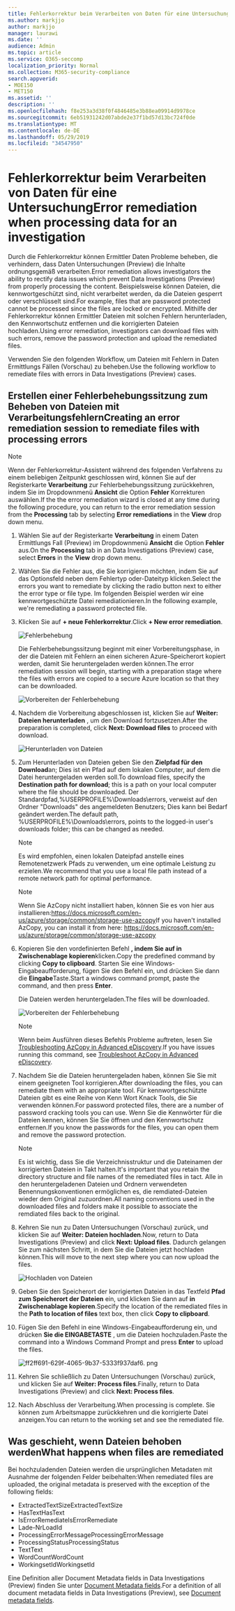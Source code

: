 ```yaml
---
title: Fehlerkorrektur beim Verarbeiten von Daten für eine Untersuchung
ms.author: markjjo
author: markjjo
manager: laurawi
ms.date: ''
audience: Admin
ms.topic: article
ms.service: O365-seccomp
localization_priority: Normal
ms.collection: M365-security-compliance
search.appverid:
- MOE150
- MET150
ms.assetid: ''
description: ''
ms.openlocfilehash: f8e253a3d38f0f4846485e3b88ea09914d9978ce
ms.sourcegitcommit: 6eb51931242d07abde2e37f1bd57d13bc724f0de
ms.translationtype: MT
ms.contentlocale: de-DE
ms.lasthandoff: 05/29/2019
ms.locfileid: "34547950"
---
```

# <a name="error-remediation-when-processing-data-for-an-investigation"></a><span data-ttu-id="339a2-102">Fehlerkorrektur beim Verarbeiten von Daten für eine Untersuchung</span><span class="sxs-lookup"><span data-stu-id="339a2-102">Error remediation when processing data for an investigation</span></span>

<span data-ttu-id="339a2-103">Durch die Fehlerkorrektur können Ermittler Daten Probleme beheben, die verhindern, dass Daten Untersuchungen (Preview) die Inhalte ordnungsgemäß verarbeiten.</span><span class="sxs-lookup"><span data-stu-id="339a2-103">Error remediation allows investigators the ability to rectify data issues which prevent Data Investigations (Preview) from properly processing the content.</span></span> <span data-ttu-id="339a2-104">Beispielsweise können Dateien, die kennwortgeschützt sind, nicht verarbeitet werden, da die Dateien gesperrt oder verschlüsselt sind.</span><span class="sxs-lookup"><span data-stu-id="339a2-104">For example, files that are password protected cannot be processed since the files are locked or encrypted.</span></span> <span data-ttu-id="339a2-105">Mithilfe der Fehlerkorrektur können Ermittler Dateien mit solchen Fehlern herunterladen, den Kennwortschutz entfernen und die korrigierten Dateien hochladen.</span><span class="sxs-lookup"><span data-stu-id="339a2-105">Using error remediation, investigators can download files with such errors, remove the password protection and upload the remediated files.</span></span>

<span data-ttu-id="339a2-106">Verwenden Sie den folgenden Workflow, um Dateien mit Fehlern in Daten Ermittlungs Fällen (Vorschau) zu beheben.</span><span class="sxs-lookup"><span data-stu-id="339a2-106">Use the following workflow to remediate files with errors in Data Investigations (Preview) cases.</span></span>

## <a name="creating-an-error-remediation-session-to-remediate-files-with-processing-errors"></a><span data-ttu-id="339a2-107">Erstellen einer Fehlerbehebungssitzung zum Beheben von Dateien mit Verarbeitungsfehlern</span><span class="sxs-lookup"><span data-stu-id="339a2-107">Creating an error remediation session to remediate files with processing errors</span></span>

>[!NOTE]
><span data-ttu-id="339a2-108">Wenn der Fehlerkorrektur-Assistent während des folgenden Verfahrens zu einem beliebigen Zeitpunkt geschlossen wird, können Sie auf der Registerkarte **Verarbeitung** zur Fehlerbehebungssitzung zurückkehren, indem Sie im Dropdownmenü **Ansicht** die Option **Fehler** Korrekturen auswählen.</span><span class="sxs-lookup"><span data-stu-id="339a2-108">If the the error remediation wizard is closed at any time during the following procedure, you can return to the error remediation session from the **Processing** tab by selecting **Error remediations** in the **View** drop down menu.</span></span>

1. <span data-ttu-id="339a2-109">Wählen Sie auf der Registerkarte **Verarbeitung** in einem Daten Ermittlungs Fall (Preview) im Dropdownmenü **Ansicht** die Option **Fehler** aus.</span><span class="sxs-lookup"><span data-stu-id="339a2-109">On the **Processing** tab in an Data Investigations (Preview) case, select **Errors** in the **View** drop down menu.</span></span>

2. <span data-ttu-id="339a2-110">Wählen Sie die Fehler aus, die Sie korrigieren möchten, indem Sie auf das Optionsfeld neben dem Fehlertyp oder-Dateityp klicken.</span><span class="sxs-lookup"><span data-stu-id="339a2-110">Select the errors you want to remediate by clicking the radio button next to either the error type or file type.</span></span>  <span data-ttu-id="339a2-111">Im folgenden Beispiel werden wir eine kennwortgeschützte Datei remediationieren.</span><span class="sxs-lookup"><span data-stu-id="339a2-111">In the following example, we're remediating a password protected file.</span></span>

3. <span data-ttu-id="339a2-112">Klicken Sie auf **+ neue Fehlerkorrektur**.</span><span class="sxs-lookup"><span data-stu-id="339a2-112">Click **+ New error remediation**.</span></span>

    ![Fehlerbehebung](../media/8c2faf1a-834b-44fc-b418-6a18aed8b81a.png)

    <span data-ttu-id="339a2-114">Die Fehlerbehebungssitzung beginnt mit einer Vorbereitungsphase, in der die Dateien mit Fehlern an einen sicheren Azure-Speicherort kopiert werden, damit Sie heruntergeladen werden können.</span><span class="sxs-lookup"><span data-stu-id="339a2-114">The error remediation session will begin, starting with a preparation stage where the files with errors are copied to a secure Azure location so that they can be downloaded.</span></span>

    ![Vorbereiten der Fehlerbehebung](../media/390572ec-7012-47c4-a6b6-4cbb5649e8a8.png)

4. <span data-ttu-id="339a2-116">Nachdem die Vorbereitung abgeschlossen ist, klicken Sie auf **Weiter: Dateien herunterladen** , um den Download fortzusetzen.</span><span class="sxs-lookup"><span data-stu-id="339a2-116">After the preparation is completed, click **Next: Download files** to proceed with download.</span></span>

    ![Herunterladen von Dateien](../media/6ac04b09-8e13-414a-9e24-7c75ba586363.png)

5. <span data-ttu-id="339a2-118">Zum Herunterladen von Dateien geben Sie den **Zielpfad für den Download**an; Dies ist ein Pfad auf dem lokalen Computer, auf dem die Datei heruntergeladen werden soll.</span><span class="sxs-lookup"><span data-stu-id="339a2-118">To download files, specify the **Destination path for download**; this is a path on your local computer where the file should be downloaded.</span></span>  <span data-ttu-id="339a2-119">Der Standardpfad,%USERPROFILE%\Downloads\errors, verweist auf den Ordner "Downloads" des angemeldeten Benutzers; Dies kann bei Bedarf geändert werden.</span><span class="sxs-lookup"><span data-stu-id="339a2-119">The default path, %USERPROFILE%\Downloads\errors, points to the logged-in user's downloads folder; this can be changed as needed.</span></span>

    >[!NOTE]
    ><span data-ttu-id="339a2-120">Es wird empfohlen, einen lokalen Dateipfad anstelle eines Remotenetzwerk Pfads zu verwenden, um eine optimale Leistung zu erzielen.</span><span class="sxs-lookup"><span data-stu-id="339a2-120">We recommend that you use a local file path instead of a remote network path for optimal performance.</span></span>

    > [!NOTE]
    > <span data-ttu-id="339a2-121">Wenn Sie AzCopy nicht installiert haben, können Sie es von hier aus installieren:https://docs.microsoft.com/en-us/azure/storage/common/storage-use-azcopy</span><span class="sxs-lookup"><span data-stu-id="339a2-121">If you haven't installed AzCopy, you can install it from here: https://docs.microsoft.com/en-us/azure/storage/common/storage-use-azcopy</span></span>

6. <span data-ttu-id="339a2-122">Kopieren Sie den vordefinierten Befehl **, indem Sie auf in Zwischenablage kopieren**klicken.</span><span class="sxs-lookup"><span data-stu-id="339a2-122">Copy the predefined command by clicking **Copy to clipboard**.</span></span> <span data-ttu-id="339a2-123">Starten Sie eine Windows-Eingabeaufforderung, fügen Sie den Befehl ein, und drücken Sie dann die **Eingabe**Taste.</span><span class="sxs-lookup"><span data-stu-id="339a2-123">Start a windows command prompt, paste the command, and then press **Enter**.</span></span>  

    <span data-ttu-id="339a2-124">Die Dateien werden heruntergeladen.</span><span class="sxs-lookup"><span data-stu-id="339a2-124">The files will be downloaded.</span></span>

    ![Vorbereiten der Fehlerbehebung](../media/f364ab4d-31c5-4375-b69f-650f694a2f69.png)

     > [!NOTE]
     > <span data-ttu-id="339a2-126">Wenn beim Ausführen dieses Befehls Probleme auftreten, lesen Sie [Troubleshooting AzCopy in Advanced eDiscovery](../compliance20/troubleshooting-azcopy.md).</span><span class="sxs-lookup"><span data-stu-id="339a2-126">If you have issues running this command, see [Troubleshoot AzCopy in Advanced eDiscovery](../compliance20/troubleshooting-azcopy.md).</span></span>

7. <span data-ttu-id="339a2-127">Nachdem Sie die Dateien heruntergeladen haben, können Sie Sie mit einem geeigneten Tool korrigieren.</span><span class="sxs-lookup"><span data-stu-id="339a2-127">After downloading the files, you can remediate them with an appropriate tool.</span></span> <span data-ttu-id="339a2-128">Für kennwortgeschützte Dateien gibt es eine Reihe von Kenn Wort Knack Tools, die Sie verwenden können.</span><span class="sxs-lookup"><span data-stu-id="339a2-128">For password protected files, there are a number of password cracking tools you can use.</span></span> <span data-ttu-id="339a2-129">Wenn Sie die Kennwörter für die Dateien kennen, können Sie Sie öffnen und den Kennwortschutz entfernen.</span><span class="sxs-lookup"><span data-stu-id="339a2-129">If you know the passwords for the files, you can open them and remove the password protection.</span></span>
    
   > [!NOTE]
    > <span data-ttu-id="339a2-130">Es ist wichtig, dass Sie die Verzeichnisstruktur und die Dateinamen der korrigierten Dateien in Takt halten.</span><span class="sxs-lookup"><span data-stu-id="339a2-130">It's important that you retain the directory structure and file names of the remediated files in tact.</span></span>  <span data-ttu-id="339a2-131">Alle in den heruntergeladenen Dateien und Ordnern verwendeten Benennungskonventionen ermöglichen es, die remdiated-Dateien wieder dem Original zuzuordnen.</span><span class="sxs-lookup"><span data-stu-id="339a2-131">All naming conventions used in the downloaded files and folders make it possible to associate the remdiated files back to the original.</span></span>

8. <span data-ttu-id="339a2-132">Kehren Sie nun zu Daten Untersuchungen (Vorschau) zurück, und klicken Sie auf **Weiter: Dateien hochladen**.</span><span class="sxs-lookup"><span data-stu-id="339a2-132">Now, return to Data Investigations (Preview) and click **Next: Upload files**.</span></span>  <span data-ttu-id="339a2-133">Dadurch gelangen Sie zum nächsten Schritt, in dem Sie die Dateien jetzt hochladen können.</span><span class="sxs-lookup"><span data-stu-id="339a2-133">This will move to the next step where you can now upload the files.</span></span>

    ![Hochladen von Dateien](../media/af3d8617-1bab-4ecd-8de0-22e53acba240.png)

9. <span data-ttu-id="339a2-135">Geben Sie den Speicherort der korrigierten Dateien in das Textfeld **Pfad zum Speicherort der Dateien** ein, und klicken Sie dann auf **in Zwischenablage kopieren**.</span><span class="sxs-lookup"><span data-stu-id="339a2-135">Specify the location of the remediated files in the **Path to location of files** text box, then click **Copy to clipboard**.</span></span>

10. <span data-ttu-id="339a2-136">Fügen Sie den Befehl in eine Windows-Eingabeaufforderung ein, und drücken **Sie die EINGABETASTE** , um die Dateien hochzuladen.</span><span class="sxs-lookup"><span data-stu-id="339a2-136">Paste the command into a Windows Command Prompt and press **Enter** to upload the files.</span></span>

    ![ff2ff691-629f-4065-9b37-5333f937daf6. png](../media/ff2ff691-629f-4065-9b37-5333f937daf6.png)

11. <span data-ttu-id="339a2-138">Kehren Sie schließlich zu Daten Untersuchungen (Vorschau) zurück, und klicken Sie auf **Weiter: Process files**.</span><span class="sxs-lookup"><span data-stu-id="339a2-138">Finally, return to Data Investigations (Preview) and click **Next: Process files**.</span></span>

12. <span data-ttu-id="339a2-139">Nach Abschluss der Verarbeitung.</span><span class="sxs-lookup"><span data-stu-id="339a2-139">When processing is complete.</span></span>  <span data-ttu-id="339a2-140">Sie können zum Arbeitsmappe zurückkehren und die korrigierte Datei anzeigen.</span><span class="sxs-lookup"><span data-stu-id="339a2-140">You can return to the working set and see the remediated file.</span></span>

## <a name="what-happens-when-files-are-remediated"></a><span data-ttu-id="339a2-141">Was geschieht, wenn Dateien behoben werden</span><span class="sxs-lookup"><span data-stu-id="339a2-141">What happens when files are remediated</span></span>

<span data-ttu-id="339a2-142">Bei hochzuladenden Dateien werden die ursprünglichen Metadaten mit Ausnahme der folgenden Felder beibehalten:</span><span class="sxs-lookup"><span data-stu-id="339a2-142">When remediated files are uploaded, the original metadata is preserved with the exception of the following fields:</span></span> 

- <span data-ttu-id="339a2-143">ExtractedTextSize</span><span class="sxs-lookup"><span data-stu-id="339a2-143">ExtractedTextSize</span></span>
- <span data-ttu-id="339a2-144">HasText</span><span class="sxs-lookup"><span data-stu-id="339a2-144">HasText</span></span>
- <span data-ttu-id="339a2-145">IsErrorRemediate</span><span class="sxs-lookup"><span data-stu-id="339a2-145">IsErrorRemediate</span></span>
- <span data-ttu-id="339a2-146">Lade-Nr</span><span class="sxs-lookup"><span data-stu-id="339a2-146">LoadId</span></span>
- <span data-ttu-id="339a2-147">ProcessingErrorMessage</span><span class="sxs-lookup"><span data-stu-id="339a2-147">ProcessingErrorMessage</span></span>
- <span data-ttu-id="339a2-148">ProcessingStatus</span><span class="sxs-lookup"><span data-stu-id="339a2-148">ProcessingStatus</span></span>
- <span data-ttu-id="339a2-149">Text</span><span class="sxs-lookup"><span data-stu-id="339a2-149">Text</span></span>
- <span data-ttu-id="339a2-150">WordCount</span><span class="sxs-lookup"><span data-stu-id="339a2-150">WordCount</span></span>
- <span data-ttu-id="339a2-151">WorkingsetId</span><span class="sxs-lookup"><span data-stu-id="339a2-151">WorkingsetId</span></span>

<span data-ttu-id="339a2-152">Eine Definition aller Document Metadata fields in Data Investigations (Preview) finden Sie unter [Document Metadata fields](document-metadata-fields.md).</span><span class="sxs-lookup"><span data-stu-id="339a2-152">For a definition of all document metadata fields in Data Investigations (Preview), see [Document metadata fields](document-metadata-fields.md).</span></span>